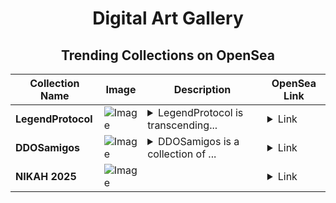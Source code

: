 <div align="center">

# Digital Art Gallery

## Trending Collections on OpenSea

| Collection Name                       | Image                                                                                     | Description                       | OpenSea Link                                                                                          |
|---------------------------------------|-------------------------------------------------------------------------------------------|-----------------------------------|--------------------------------------------------------------------------------------------------------|
| **LegendProtocol** | ![Image](https://i.seadn.io/s/raw/files/127722f94edd89e83bf2763d2dd69ddf.jpg?w=500&auto=format?w=200&auto=format) | <details><summary>LegendProtocol is transcending...</summary>LegendProtocol is transcending crypto protocols</details> | <details><summary>Link</summary>[LegendProtocol](https://opensea.io/collection/legendprotocol-1)</details> |
| **DDOSamigos** | ![Image](https://i.seadn.io/s/raw/files/6f5b4bee4f31c1fce9854e9ff2eaa4b3.png?w=500&auto=format?w=200&auto=format) | <details><summary>DDOSamigos is a collection of ...</summary>DDOSamigos is a collection of 1500 ASCII amigos, handcrafted.</details> | <details><summary>Link</summary>[DDOSamigos](https://opensea.io/collection/ddosamigos-111)</details> |
| **NIKAH 2025** | ![Image](https://i.seadn.io/s/raw/files/2839f880a77a68597930ea6bef947887.png?w=500&auto=format?w=200&auto=format) |  | <details><summary>Link</summary>[NIKAH 2025](https://opensea.io/collection/nikah-2025)</details> |

</div>